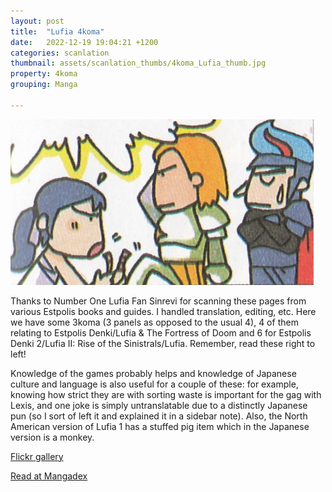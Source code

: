 ```yaml
---
layout: post
title:  "Lufia 4koma"
date:   2022-12-19 19:04:21 +1200
categories: scanlation
thumbnail: assets/scanlation_thumbs/4koma_Lufia_thumb.jpg
property: 4koma
grouping: Manga

---
```


![](/assets/headers/4koma_Lufia_header.jpg)

Thanks to Number One Lufia Fan Sinrevi for scanning these pages from various Estpolis books and guides. I handled translation, editing, etc. Here we have some 3koma (3 panels as opposed to the usual 4), 4 of them relating to Estpolis Denki/Lufia & The Fortress of Doom and 6 for Estpolis Denki 2/Lufia II: Rise of the Sinistrals/Lufia. Remember, read these right to left!

Knowledge of the games probably helps and knowledge of Japanese culture and language is also useful for a couple of these: for example, knowing how strict they are with sorting waste is important for the gag with Lexis, and one joke is simply untranslatable due to a distinctly Japanese pun (so I sort of left it and explained it in a sidebar note). Also, the North American version of Lufia 1 has a stuffed pig item which in the Japanese version is a monkey.

[Flickr gallery](https://www.flickr.com/photos/miloscat/albums/72157676924877964)

[Read at Mangadex](https://mangadex.org/title/9a39dbe4-183e-40db-ad5b-3f6eab45cbab/estpolis-denki-official-guidebook)
